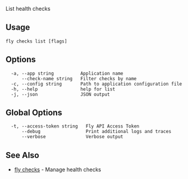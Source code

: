 List health checks

## Usage
~~~
fly checks list [flags]
~~~

## Options

~~~
  -a, --app string          Application name
      --check-name string   Filter checks by name
  -c, --config string       Path to application configuration file
  -h, --help                help for list
  -j, --json                JSON output
~~~

## Global Options

~~~
  -t, --access-token string   Fly API Access Token
      --debug                 Print additional logs and traces
      --verbose               Verbose output
~~~

## See Also

* [fly checks](/docs/flyctl/checks/)	 - Manage health checks

